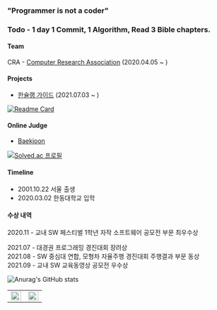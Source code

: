 ### "Programmer is not a coder"

### Todo - 1 day 1 Commit, 1 Algorithm, Read 3 Bible chapters.

#### Team
CRA - [Computer Research Association](https://cra16.github.io/) (2020.04.05 ~ )

#### Projects
- [한슐랭 가이드](https://github.com/marunemo/Hanchelin_Guide) (2021.07.03 ~ )

[![Readme Card](https://github-readme-stats.vercel.app/api/pin/?username=marunemo&repo=Hanchelin_Guide&theme=react)](https://github.com/marunemo/Hanchelin_Guide)

#### Online Judge
- [Baekjoon](https://www.acmicpc.net/user/joydonald1)

[![Solved.ac 프로필](http://mazassumnida.wtf/api/generate_badge?boj=joydonald1)](https://solved.ac/joydonald1)

#### Timeline
- 2001.10.22 서울 출생
- 2020.03.02 한동대학교 입학

#### 수상 내역
2020.11 - 교내 SW 페스티벌 1학년 자작 소프트웨어 공모전 부문 최우수상

2021.07 - 대경권 프로그래밍 경진대회 장려상\
2021.08 - SW 중심대 연합, 모형차 자율주행 경진대회 주행결과 부문 동상\
2021.09 - 교내 SW 교육동영상 공모전 우수상

![Anurag's GitHub stats](https://github-readme-stats.vercel.app/api?username=seokmin01&show_icons=true&theme=radical)

<table><tr><td valign="top" width="50%">
<img src="https://github-readme-stats.vercel.app/api?username=seokmin01&show_icons=true&theme=tokyonight&count_private=true&hide_border=true" align="left" style="width: 100%" />
</td><td valign="top" width="50%">
<img src="https://github-readme-stats.vercel.app/api/top-langs/?username=seokmin01&hide_border=true&layout=compact&theme=tokyonight" align="left" style="width: 100%" />
</td></tr></table> 

<!--
**seokmin01/seokmin01** is a ✨ _special_ ✨ repository because its `README.md` (this file) appears on your GitHub profile.

Here are some ideas to get you started:

- 🔭 I’m currently working on ...
- 🌱 I’m currently learning ...
- 👯 I’m looking to collaborate on ...
- 🤔 I’m looking for help with ...
- 💬 Ask me about ...
- 📫 How to reach me: ...
- 😄 Pronouns: ...
- ⚡ Fun fact: ...
-->
